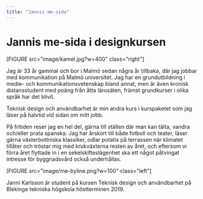 ```yaml
---
title: "Jannis me-sida"
---
```

Jannis me-sida i designkursen
=========================

[FIGURE src="image/kamel.jpg?w=400" class="right"]

Jag är 33 år gammal och bor i Malmö sedan några år tillbaka, där jag jobbar med kommunikation på Malmö universitet. Jag har en grundutbildning i medie- och kommunikationsvetenskap bland annat, men är även kronisk distansstudent med poäng från åtta lärosäten, främst grundkurser i olika språk har det blivit.

Teknisk design och användbarhet är min andra kurs i kurspaketet som jag läser på halvtid vid sidan om mitt jobb. 

På fritiden reser jag en hel del, gärna till ställen där man kan tälta, vandra och/eller prata spanska. Jag har årskort till både fotboll och teater, läser gärna västerbottniska klassiker, odlar potatis på terrassen när klimatet tillåter och tröstar mig med krukväxterna resten av året, och eftersom vi förra året flyttade in i en sekelskifteslägenhet ska ett något påtvingat intresse för byggnadsvård också underhållas.

<div class="byline">
[FIGURE src="image/me-byline.png?w=100" class="left"]

<p>Janni Karlsson är student på kursen Teknisk design och användbarhet på Blekinge tekniska högskola höstterminen 2019.</p>

</div>
